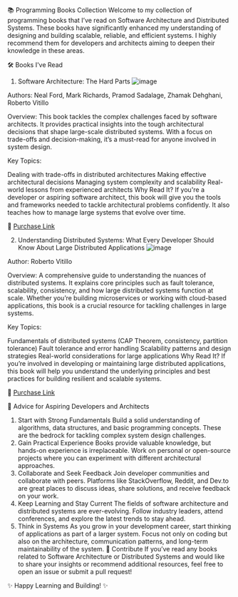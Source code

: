 📚 Programming Books Collection
Welcome to my collection of programming books that I’ve read on Software Architecture and Distributed Systems. These books have significantly enhanced my understanding of designing and building scalable, reliable, and efficient systems. I highly recommend them for developers and architects aiming to deepen their knowledge in these areas.

🛠️ Books I've Read
1. Software Architecture: The Hard Parts
![image](https://github.com/user-attachments/assets/7947f97f-1bd8-4a5c-b89c-3b1b51f96570)

Authors: Neal Ford, Mark Richards, Pramod Sadalage, Zhamak Dehghani, Roberto Vitillo

Overview: This book tackles the complex challenges faced by software architects. It provides practical insights into the tough architectural decisions that shape large-scale distributed systems. With a focus on trade-offs and decision-making, it’s a must-read for anyone involved in system design.

Key Topics:

Dealing with trade-offs in distributed architectures
Making effective architectural decisions
Managing system complexity and scalability
Real-world lessons from experienced architects
Why Read It?
If you're a developer or aspiring software architect, this book will give you the tools and frameworks needed to tackle architectural problems confidently. It also teaches how to manage large systems that evolve over time.

📖 [Purchase Link](https://www.amazon.ca/Software-Architecture-Parts-Neal-Ford-ebook/dp/B09H2H5QKC#:~:text=With%20this%20book%2C%20you%27ll%20learn%20how%20to%20think,Dehghani%20discuss%20strategies%20for%20choosing%20an%20appropriate%20architecture.)

2. Understanding Distributed Systems: What Every Developer Should Know About Large Distributed Applications
![image](https://github.com/user-attachments/assets/04615028-50cb-4c9b-9d29-e2b2ca3f7357)

Author: Roberto Vitillo

Overview: A comprehensive guide to understanding the nuances of distributed systems. It explains core principles such as fault tolerance, scalability, consistency, and how large distributed systems function at scale. Whether you’re building microservices or working with cloud-based applications, this book is a crucial resource for tackling challenges in large systems.

Key Topics:

Fundamentals of distributed systems (CAP Theorem, consistency, partition tolerance)
Fault tolerance and error handling
Scalability patterns and design strategies
Real-world considerations for large applications
Why Read It?
If you’re involved in developing or maintaining large distributed applications, this book will help you understand the underlying principles and best practices for building resilient and scalable systems.

📖 [Purchase Link](https://www.amazon.co.uk/Understanding-Distributed-Systems-Second-applications/dp/1838430210/ref=pd_lpo_d_sccl_1/257-9832767-7550817?pd_rd_w=j3X4b&content-id=amzn1.sym.bb13d3fc-af40-4fff-a822-e0e4c415da96&pf_rd_p=bb13d3fc-af40-4fff-a822-e0e4c415da96&pf_rd_r=93NZ4K5G6KBH54BYC26Y&pd_rd_wg=nbZzu&pd_rd_r=718d49b6-f9db-43dc-abe8-83e4f94effa0&pd_rd_i=1838430210&psc=1)

🚀 Advice for Aspiring Developers and Architects
1. Start with Strong Fundamentals
Build a solid understanding of algorithms, data structures, and basic programming concepts. These are the bedrock for tackling complex system design challenges.
2. Gain Practical Experience
Books provide valuable knowledge, but hands-on experience is irreplaceable. Work on personal or open-source projects where you can experiment with different architectural approaches.
3. Collaborate and Seek Feedback
Join developer communities and collaborate with peers. Platforms like StackOverflow, Reddit, and Dev.to are great places to discuss ideas, share solutions, and receive feedback on your work.
4. Keep Learning and Stay Current
The fields of software architecture and distributed systems are ever-evolving. Follow industry leaders, attend conferences, and explore the latest trends to stay ahead.
5. Think in Systems
As you grow in your development career, start thinking of applications as part of a larger system. Focus not only on coding but also on the architecture, communication patterns, and long-term maintainability of the system.
💬 Contribute
If you’ve read any books related to Software Architecture or Distributed Systems and would like to share your insights or recommend additional resources, feel free to open an issue or submit a pull request!

✨ Happy Learning and Building! ✨
